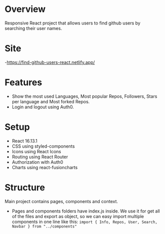 # Overview

Responsive React project that allows users to find github users by searching their user names.

# Site

-https://find-github-users-react.netlify.app/

# Features

- Show the most used Languages, Most popular Repos, Followers, Stars per language and Most forked Repos.
- Login and logout using Auth0.

# Setup

- React 16.13.1
- CSS using styled-components
- Icons using React Icons
- Routing using React Router
- Authorization with Auth0
- Charts using react-fusioncharts

# Structure

Main project contains pages, components and context.

- Pages and components folders have index.js inside. We use it for get all of the files and export as object, so we can easy import multiple components in one line like this: `import { Info, Repos, User, Search, Navbar } from "../components"`

